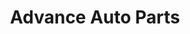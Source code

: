 ---
title: "Advance Auto Parts"
url: /miami/advance-auto-parts-southwest-122nd-avenue/
shop: car parts
---